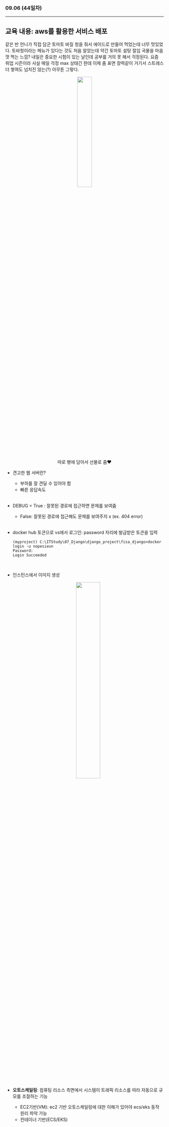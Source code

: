 ###  09.06 (44일차)
---
교육 내용: aws를 활용한 서비스 배포 
---
같은 반 언니가 직접 담군 토마토 바질 청을 줘서 에이드로 만들어 먹었는데 너무 맛있었다. 토바청이라는 메뉴가 있다는 것도 처음 알았는데 약간 토마토 설탕 절임 국물을 마음껏 먹는 느낌? 내일은 중요한 시험이 있는 날인데 공부를 거의 못 해서 걱정된다. 요즘 취업 시즌이라 사실 매일 걱정 max 상태긴 한데 이제 좀 표면 장력같이 거기서 스트레스 더 쌓여도 넘치진 않는(?) 아무튼 그렇다.
<p align="center">
<img src="https://github.com/user-attachments/assets/4e7702f5-2a7c-4731-bdbc-b2096b28b5fb" width="30%" /> </p><br>
<p align="center">따로 병에 담아서 선물로 줌❤</p>

- 견고한 웹 서버란?
  - 부하를 잘 견딜 수 있어야 함
  - 빠른 응답속도
<br><br>

- DEBUG = True : 잘못된 경로에 접근하면 문제를 보여줌
  - False: 잘못된 경로에 접근해도 문제를 보여주지 x (ex. 404 error)
<br><br>

- docker hub 토큰으로 vs에서 로그인: password 자리에 발급받은 토큰을 입력 
  ```linux
  (myproject) C:\ITStudy\07_Django\django_project\fisa_django>docker login -u nopesieun
  Password: 
  Login Succeeded
  ```
  <br>

- 인스턴스에서 이미지 생성
  <p align="center">
  <img src="https://github.com/user-attachments/assets/a127c8ee-50dd-4595-bde9-63a80a6aa4d1" width="40%" /> </p><br>

- **오토스케일링**: 컴퓨팅 리소스 측면에서 시스템이 트래픽 리소스를 따라 자동으로 규모를 조절하는 기능
  - EC2기반(VM): ec2 기반 오토스케일링에 대한 이해가 있어야 ecs/eks 동작 원리 파악 가능 
  - 컨테이너 기반(ECS/EKS)
  
